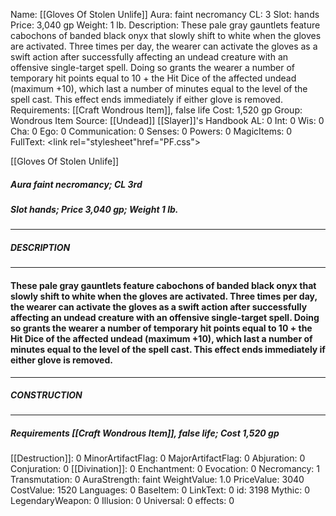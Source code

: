 Name: [[Gloves Of Stolen Unlife]]
Aura: faint necromancy
CL: 3
Slot: hands
Price: 3,040 gp
Weight: 1 lb.
Description: These pale gray gauntlets feature cabochons of banded black onyx that slowly shift to white when the gloves are activated. Three times per day, the wearer can activate the gloves as a swift action after successfully affecting an undead creature with an offensive single-target spell. Doing so grants the wearer a number of temporary hit points equal to 10 + the Hit Dice of the affected undead (maximum +10), which last a number of minutes equal to the level of the spell cast. This effect ends immediately if either glove is removed.
Requirements: [[Craft Wondrous Item]], false life
Cost: 1,520 gp
Group: Wondrous Item
Source: [[Undead]] [[Slayer]]'s Handbook
AL: 0
Int: 0
Wis: 0
Cha: 0
Ego: 0
Communication: 0
Senses: 0
Powers: 0
MagicItems: 0
FullText: <link rel="stylesheet"href="PF.css"><div class="heading"><p class="alignleft">[[Gloves Of Stolen Unlife]]</p><div style="clear: both;"></div></div><div><h5><b>Aura </b>faint necromancy; <b>CL </b>3rd</h5><h5><b>Slot </b>hands; <b>Price </b>3,040 gp; <b>Weight </b>1 lb.</h5></div><hr/><div><h5><b>DESCRIPTION</b></h5></div><hr/><div><h4><p>These pale gray gauntlets feature cabochons of banded black onyx that slowly shift to white when the gloves are activated. Three times per day, the wearer can activate the gloves as a swift action after successfully affecting an undead creature with an offensive single-target spell. Doing so grants the wearer a number of temporary hit points equal to 10 + the Hit Dice of the affected undead (maximum +10), which last a number of minutes equal to the level of the spell cast. This effect ends immediately if either glove is removed.</p></h4></div><hr/><div><h5><b>CONSTRUCTION</b></h5></div><hr/><div><h5><b>Requirements </b>[[Craft Wondrous Item]], <i>false life</i>; <b>Cost </b>1,520 gp</h5></div>
[[Destruction]]: 0
MinorArtifactFlag: 0
MajorArtifactFlag: 0
Abjuration: 0
Conjuration: 0
[[Divination]]: 0
Enchantment: 0
Evocation: 0
Necromancy: 1
Transmutation: 0
AuraStrength: faint
WeightValue: 1.0
PriceValue: 3040
CostValue: 1520
Languages: 0
BaseItem: 0
LinkText: 0
id: 3198
Mythic: 0
LegendaryWeapon: 0
Illusion: 0
Universal: 0
effects: 0
